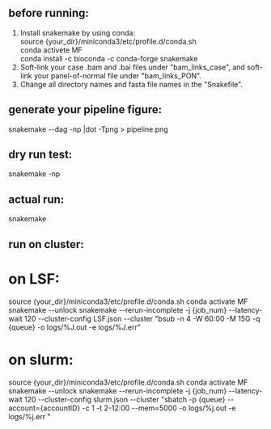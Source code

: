## before running:
1. Install snakemake by using conda:  
	source {your_dir}/miniconda3/etc/profile.d/conda.sh  
	conda activete MF  
	conda install -c bioconda -c conda-forge snakemake  
2. Soft-link your case .bam and .bai files under "bam_links_case", and soft-link your panel-of-normal file under "bam_links_PON".
3. Change all directory names and fasta file names in the "Snakefile".

## generate your pipeline figure:
snakemake --dag -np |dot -Tpng > pipeline.png

## dry run test:
snakemake -np

## actual run:
snakemake

## run on cluster:

# on LSF:
source {your_dir}/miniconda3/etc/profile.d/conda.sh
conda activate MF
snakemake --unlock
snakemake --rerun-incomplete -j {job_num} --latency-wait 120 --cluster-config LSF.json --cluster "bsub -n 4 -W 60:00 -M 15G -q {queue} -o logs/%J.out -e logs/%J.err"

# on slurm:
source {your_dir}/miniconda3/etc/profile.d/conda.sh
conda activate MF
snakemake --unlock
snakemake --rerun-incomplete -j {job_num} --latency-wait 120 --cluster-config slurm.json --cluster "sbatch -p {queue} --account={accountID} -c 1 -t 2-12:00 --mem=5000 -o logs/%j.out -e logs/%j.err "
